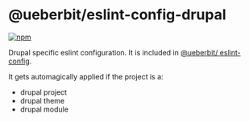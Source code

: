 # @ueberbit/eslint-config-drupal

[![npm](https://img.shields.io/npm/v/@ueberbit/eslint-config-drupal?color=fbfe7b&label=)](https://npmjs.com/package/@ueberbit/eslint-config-drupal)

Drupal specific eslint configuration. It is included in [@ueberbit/ eslint-config](https://github.com/uebertool/tree/main/eslint-config). 

It gets automagically applied if the project is a:
- drupal project
- drupal theme
- drupal module
